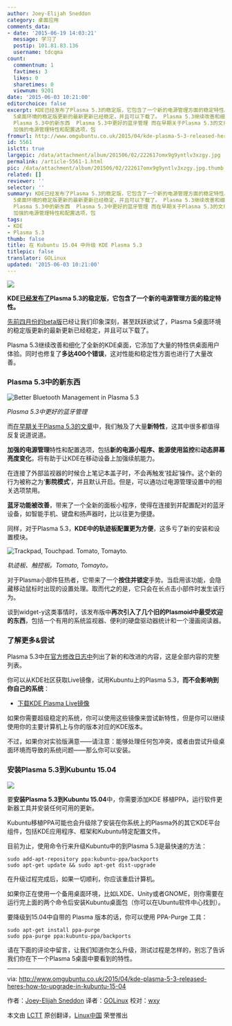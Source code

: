 ```yaml
---
author: Joey-Elijah Sneddon
category: 桌面应用
comments_data:
- date: '2015-06-19 14:03:21'
  message: 学习了
  postip: 101.81.83.136
  username: tdcqma
count:
  commentnum: 1
  favtimes: 3
  likes: 0
  sharetimes: 0
  viewnum: 9201
date: '2015-06-03 10:21:00'
editorchoice: false
excerpt: KDE已经发布了Plasma 5.3的稳定版，它包含了一个新的电源管理方面的稳定特性。 先前四月份的beta版已经让我们印象深刻，甚至跃跃欲试了，Plasma
  5桌面环境的稳定版更新的最新更新已经稳定，并且可以下载了。 Plasma 5.3继续改善和细化了全新的KDE桌面，它添加了大量的特性供桌面用户体验。同时也修复了多达400个错误，这对性能和稳定性方面也进行了大量改善。
  Plasma 5.3中的新东西  Plasma 5.3中更好的蓝牙管理 而在早期关于Plasma 5.3的文章中，我们触及了大量新特性，这其中很多都值得反复说道说道。
  加强的电源管理特性和配置选项，包
fromurl: http://www.omgubuntu.co.uk/2015/04/kde-plasma-5-3-released-heres-how-to-upgrade-in-kubuntu-15-04
id: 5561
islctt: true
largepic: /data/attachment/album/201506/02/222617omx9g9yntlv3xzgy.jpg
permalink: /article-5561-1.html
pic: /data/attachment/album/201506/02/222617omx9g9yntlv3xzgy.jpg.thumb.jpg
related: []
reviewer: ''
selector: ''
summary: KDE已经发布了Plasma 5.3的稳定版，它包含了一个新的电源管理方面的稳定特性。 先前四月份的beta版已经让我们印象深刻，甚至跃跃欲试了，Plasma
  5桌面环境的稳定版更新的最新更新已经稳定，并且可以下载了。 Plasma 5.3继续改善和细化了全新的KDE桌面，它添加了大量的特性供桌面用户体验。同时也修复了多达400个错误，这对性能和稳定性方面也进行了大量改善。
  Plasma 5.3中的新东西  Plasma 5.3中更好的蓝牙管理 而在早期关于Plasma 5.3的文章中，我们触及了大量新特性，这其中很多都值得反复说道说道。
  加强的电源管理特性和配置选项，包
tags:
- KDE
- Plasma 5.3
thumb: false
title: 在 Kubuntu 15.04 中升级 KDE Plasma 5.3
titlepic: false
translator: GOLinux
updated: '2015-06-03 10:21:00'
---
```


![](/data/attachment/album/201506/02/222617omx9g9yntlv3xzgy.jpg)


**KDE[已经发布了](https://www.kde.org/announcements/plasma-5.3.0.php)Plasma 5.3的稳定版，它包含了一个新的电源管理方面的稳定特性。**


[先前四月份的beta版](http://www.omgubuntu.co.uk/2015/04/beta-plasma-5-3-features)已经让我们印象深刻，甚至跃跃欲试了，Plasma 5桌面环境的稳定版更新的最新更新已经稳定，并且可以下载了。


Plasma 5.3继续改善和细化了全新的KDE桌面，它添加了大量的特性供桌面用户体验。同时也修复了**多达400个错误**，这对性能和稳定性方面也进行了大量改善。


### Plasma 5.3中的新东西


![Better Bluetooth Management in Plasma 5.3](/data/attachment/album/201506/02/222618txjh8gkmgexmgx76.jpg)


*Plasma 5.3中更好的蓝牙管理*


而[在早期关于Plasma 5.3的文章](http://www.omgubuntu.co.uk/2015/04/beta-plasma-5-3-features)中，我们触及了大量**新特性**，这其中很多都值得反复说道说道。


**加强的电源管理**特性和配置选项，包括**新的电源小程序、能源使用监控**和**动态屏幕亮度变化**，将有助于让KDE在移动设备上加强续航能力。


在连接了外部监视器的时候合上笔记本盖子时，不会再触发‘挂起’操作。这个新的行为被称之为‘**影院模式**’，并且默认开启。但是，可以通功过电源管理设置中的相关选项禁用。


**蓝牙功能被改善**，带来了一个全新的面板小程序，使得在连接到并配置配对的蓝牙设备，如智能手机、键盘和扬声器时，比以往更为便捷。


同样，对于Plasma 5.3，**KDE中的轨迹板配置更为方便**，这多亏了新的安装和设置模块。


![Trackpad, Touchpad. Tomato, Tomayto.](/data/attachment/album/201506/02/222618ue99e3xr339p0xt0.jpg)


*轨迹板、触控板。Tomato, Tomayto。*


对于Plasma小部件狂热者，它带来了一个**按住并锁定**手势。当启用该功能，会隐藏移动鼠标时出现的设置处理。取而代之的是，它只会在长点击小部件时发生该行为。


谈到widget-y这类事情时，该发布版中**再次引入了几个旧的Plasmoid中最受欢迎的东西**，包括一个有用的系统监视器、便利的硬盘驱动器统计和一个漫画阅读器。


### 了解更多&尝试


Plasma 5.3中[在官方修改日志中](https://www.kde.org/announcements/plasma-5.2.2-5.3.0-changelog.php)列出了新的和改进的内容，这是全部内容的完整列表。


你可以从KDE社区获取Live镜像，试用Kubuntu上的Plasma 5.3，**而不会影响到你自己的系统**：


* [下载KDE Plasma Live镜像](https://community.kde.org/Plasma/Live_Images)


如果你需要超级稳定的系统，你可以使用这些镜像来尝试新特性，但是你可以继续使用你的主要计算机上与你的版本对应的KDE版本。


不过，如果你对实验版满意——请注意：能够处理任何包冲突，或者由尝试升级桌面环境而导致的系统问题——那么你可以安装。


### 安装Plasma 5.3到Kubuntu 15.04


![](/data/attachment/album/201506/02/222619jxypy6k1uygq5uky.png)


要**安装Plasma 5.3到Kubuntu 15.04**中，你需要添加KDE 移植PPA，运行软件更新器工具并安装任何可用的更新。


Kubuntu移植PPA可能也会升级除了安装在你系统上的Plasma外的其它KDE平台组件，包括KDE应用程序、框架和Kubuntu特定配置文件。


目前为止，使用命令行来升级Kubuntu中的到Plasma 5.3是最快速的方法：



```
sudo add-apt-repository ppa:kubuntu-ppa/backports    
sudo apt-get update && sudo apt-get dist-upgrade

```

在升级过程完成后，如果一切顺利，你应该重启计算机。


如果你正在使用一个备用桌面环境，比如LXDE、Unity或者GNOME，则你需要在运行完上面的两个命令后安装Kubuntu桌面包（你可以在Ubuntu软件中心找到）。


要降级到15.04中自带的 Plasma 版本的话，你可以使用 PPA-Purge 工具：



```
sudo apt-get install ppa-purge
sudo ppa-purge ppa:kubuntu-ppa/backports

```

请在下面的评论中留言，让我们知道你怎么升级，测试过程是怎样的，别忘了告诉我们你在下一个Plasma 5桌面中要看到的特性。




---


via: <http://www.omgubuntu.co.uk/2015/04/kde-plasma-5-3-released-heres-how-to-upgrade-in-kubuntu-15-04>


作者：[Joey-Elijah Sneddon](https://plus.google.com/117485690627814051450/?rel=author) 译者：[GOLinux](https://github.com/GOLinux) 校对：[wxy](https://github.com/wxy)


本文由 [LCTT](https://github.com/LCTT/TranslateProject) 原创翻译，[Linux中国](http://linux.cn/) 荣誉推出